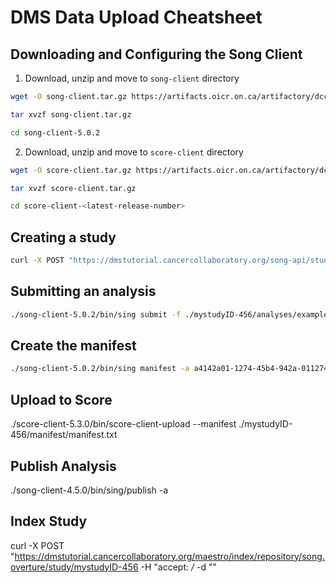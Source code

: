 # DMS Data Upload Cheatsheet

## Downloading and Configuring the Song Client

1. Download, unzip and move to `song-client` directory

```bash
wget -O song-client.tar.gz https://artifacts.oicr.on.ca/artifactory/dcc-release/bio/overture/song-client/[RELEASE]/song-client-[RELEASE]-dist.tar.gz
```
```bash
tar xvzf song-client.tar.gz
```

```bash
cd song-client-5.0.2
```

2. Download, unzip and move to `score-client` directory


```bash
wget -O score-client.tar.gz https://artifacts.oicr.on.ca/artifactory/dcc-release/bio/overture/score-client/[RELEASE]/score-client-[RELEASE]-dist.tar.gz
```

```bash
tar xvzf score-client.tar.gz
```

```bash 
cd score-client-<latest-release-number>
```

## Creating a study

```bash
curl -X POST "https://dmstutorial.cancercollaboratory.org/song-api/studies/mystudy-123/" -H  "accept: */*" -H  "Authorization: bearer <API KEY>" -H  "Content-Type: application/json" -d "{  \"description\": \"string\",  \"info\": {  },  \"name\": \"string\",  \"organization\": \"string\",  \"studyId\": \"mystudy-123\"}"
```

## Submitting an analysis

```bash
./song-client-5.0.2/bin/sing submit -f ./mystudyID-456/analyses/exampleVariantCall.json
```
## Create the manifest

```bash
./song-client-5.0.2/bin/sing manifest -a a4142a01-1274-45b4-942a-01127465b422 -f mystudyID-456/manifest/manifest.txt  -d mystudyID-456/input-files/
```

## Upload to Score

./score-client-5.3.0/bin/score-client-upload --manifest ./mystudyID-456/manifest/manifest.txt

## Publish Analysis

./song-client-4.5.0/bin/sing/publish -a <analysisID>
  
## Index Study
  
curl -X POST "https://dmstutorial.cancercollaboratory.org/maestro/index/repository/song.overture/study/mystudyID-456 -H "accept: */* -d ""

